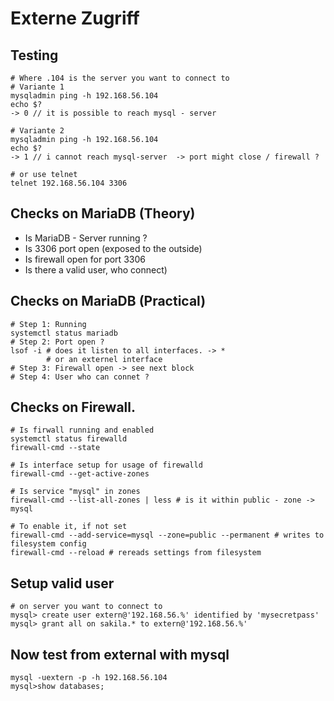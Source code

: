 # Externe Zugriff 

## Testing 

```
# Where .104 is the server you want to connect to 
# Variante 1 
mysqladmin ping -h 192.168.56.104
echo $? 
-> 0 // it is possible to reach mysql - server 

# Variante 2
mysqladmin ping -h 192.168.56.104
echo $?
-> 1 // i cannot reach mysql-server  -> port might close / firewall ? 

# or use telnet
telnet 192.168.56.104 3306

```

## Checks on MariaDB  (Theory) 

  * Is MariaDB - Server running ? 
  * Is 3306 port open (exposed to the outside)
  * Is firewall open for port 3306  
  * Is there a valid user, who connect) 

## Checks on MariaDB (Practical) 

```
# Step 1: Running 
systemctl status mariadb 
# Step 2: Port open ?
lsof -i # does it listen to all interfaces. -> * 
        # or an externel interface 
# Step 3: Firewall open -> see next block 
# Step 4: User who can connet ? 
```

## Checks on Firewall. 

```
# Is firwall running and enabled 
systemctl status firewalld 
firewall-cmd --state 

# Is interface setup for usage of firewalld 
firewall-cmd --get-active-zones 

# Is service "mysql" in zones 
firewall-cmd --list-all-zones | less # is it within public - zone -> mysql

# To enable it, if not set 
firewall-cmd --add-service=mysql --zone=public --permanent # writes to filesystem config 
firewall-cmd --reload # rereads settings from filesystem 
```

## Setup valid user 

```
# on server you want to connect to 
mysql> create user extern@'192.168.56.%' identified by 'mysecretpass'
mysql> grant all on sakila.* to extern@'192.168.56.%'
```

## Now test from external with mysql

```
mysql -uextern -p -h 192.168.56.104 
mysql>show databases;
